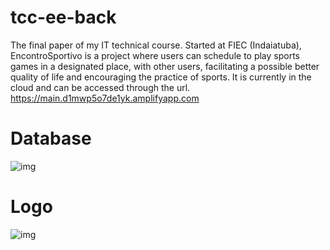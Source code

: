 # tcc-ee-back

  The final paper of my IT technical course. Started at FIEC (Indaiatuba), EncontroSportivo is a project where users can schedule to play sports games in a designated place, with other users, facilitating a possible better quality of life and encouraging the practice of sports. 
  It is currently in the cloud and can be accessed through the url.
https://main.d1mwp5o7de1yk.amplifyapp.com



# Database 
![img](https://i.imgur.com/ZTDcytc.png)



# Logo
![img](https://i.imgur.com/ZTDcytc.png)
